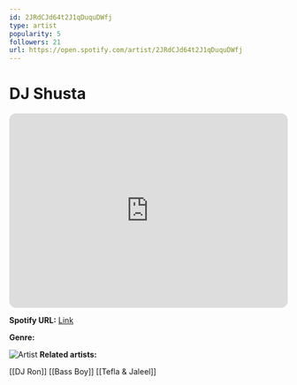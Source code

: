 ```yaml
---
id: 2JRdCJd64t2J1qDuquDWfj
type: artist
popularity: 5
followers: 21
url: https://open.spotify.com/artist/2JRdCJd64t2J1qDuquDWfj
---
```

# DJ Shusta

<iframe style="border-radius:12px" src="https://open.spotify.com/embed/artist/2JRdCJd64t2J1qDuquDWfj" width="100%" height="352" frameBorder="0" allowfullscreen="" allow="autoplay; clipboard-write; encrypted-media; fullscreen; picture-in-picture" loading="lazy"></iframe>

**Spotify URL:** [Link](https://open.spotify.com/artist/2JRdCJd64t2J1qDuquDWfj)

**Genre:** 

![Artist]()
**Related artists:**

[[DJ Ron]]
[[Bass Boy]]
[[Tefla & Jaleel]]
